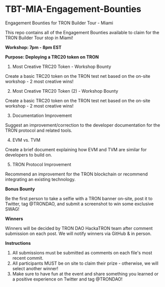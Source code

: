 # TBT-MIA-Engagement-Bounties
Engagement Bounties for TRON Builder Tour - Miami

This repo contains all of the Engagement Bounties available to claim for the TRON Builder Tour stop in Miami!

**Workshop: 7pm - 8pm EST**

**Purpose: Deploying a TRC20 token on TRON**

1. Most Creative TRC20 Token - Workshop Bounty

Create a basic TRC20 token on the TRON test net based on the on-site workshop - 2 most creative wins!

2. Most Creative TRC20 Token (2) - Workshop Bounty

Create a basic TRC20 token on the TRON test net based on the on-site workshop - 2 most creative wins!

3. Documentation Improvement

Suggest an improvement/correction to the developer documentation for the TRON protocol and related tools.

4. EVM vs. TVM

Create a brief document explaining how EVM and TVM are similar for developers to build on.

5. TRON Protocol Improvement

Recommend an improvement for the TRON blockchain or recommend integrating an existing technology.

**Bonus Bounty**

Be the first person to take a selfie with a TRON banner on-site, post it to Twitter, tag @TRONDAO, and submit a screenshot to win some exclusive SWAG!

**Winners**

Winners will be decided by TRON DAO HackaTRON team after comment submission on each post. We will notify winners via GitHub & in person.

**Instructions**

1. All submissions must be submitted as comments on each file's most recent commit.
2. All participants MUST be on site to claim their prize - otherwise, we will select another winner!
3. Make sure to have fun at the event and share something you learned or a positive experience on Twitter and tag @TRONDAO!
